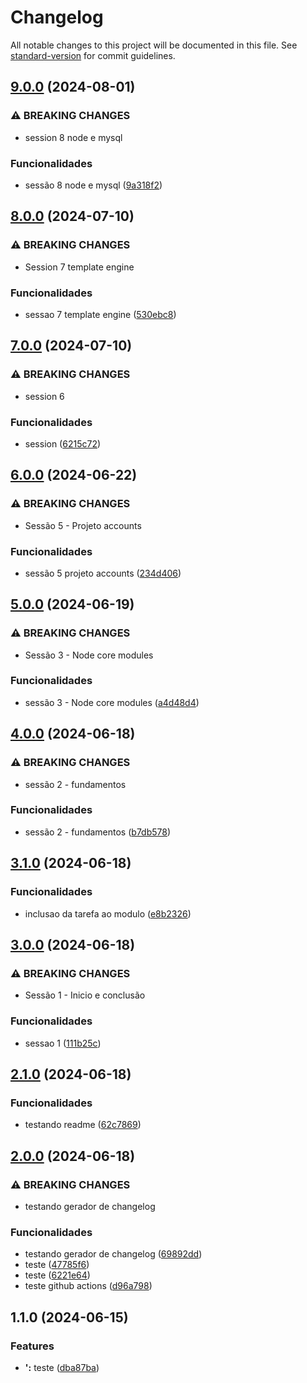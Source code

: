 # Changelog

All notable changes to this project will be documented in this file. See [standard-version](https://github.com/conventional-changelog/standard-version) for commit guidelines.

## [9.0.0](https://github.com/FabianaTavares/nodejs-curso-zero-completo/compare/v8.0.0...v9.0.0) (2024-08-01)


### ⚠ BREAKING CHANGES

* session 8 node e mysql

### Funcionalidades

* sessão 8 node e mysql ([9a318f2](https://github.com/FabianaTavares/nodejs-curso-zero-completo/commit/9a318f2afc9158d626d6e38fd24ccac72010099b))

## [8.0.0](https://github.com/FabianaTavares/nodejs-curso-zero-completo/compare/v7.0.0...v8.0.0) (2024-07-10)


### ⚠ BREAKING CHANGES

* Session 7 template engine

### Funcionalidades

* sessao 7 template engine ([530ebc8](https://github.com/FabianaTavares/nodejs-curso-zero-completo/commit/530ebc89cb1390ac96dbc9dfd76453fdc8092192))

## [7.0.0](https://github.com/FabianaTavares/nodejs-curso-zero-completo/compare/v6.0.0...v7.0.0) (2024-07-10)


### ⚠ BREAKING CHANGES

* session 6

### Funcionalidades

* session ([6215c72](https://github.com/FabianaTavares/nodejs-curso-zero-completo/commit/6215c7278b5b2f6594b5e550674b7067b4e85736))

## [6.0.0](https://github.com/FabianaTavares/nodejs-curso-zero-completo/compare/v5.0.0...v6.0.0) (2024-06-22)


### ⚠ BREAKING CHANGES

* Sessão 5 - Projeto accounts

### Funcionalidades

* sessão 5 projeto accounts ([234d406](https://github.com/FabianaTavares/nodejs-curso-zero-completo/commit/234d4069914988dda0621196a203cf52ba130481))

## [5.0.0](https://github.com/FabianaTavares/nodejs-curso-zero-completo/compare/v4.0.0...v5.0.0) (2024-06-19)


### ⚠ BREAKING CHANGES

* Sessão 3 - Node core modules

### Funcionalidades

* sessão 3 - Node core modules ([a4d48d4](https://github.com/FabianaTavares/nodejs-curso-zero-completo/commit/a4d48d4068e59a36eaf946238348dc7b16b0e2db))

## [4.0.0](https://github.com/FabianaTavares/nodejs-curso-zero-completo/compare/v3.1.0...v4.0.0) (2024-06-18)


### ⚠ BREAKING CHANGES

* sessão 2 - fundamentos

### Funcionalidades

* sessão 2 - fundamentos ([b7db578](https://github.com/FabianaTavares/nodejs-curso-zero-completo/commit/b7db5786cea3e321ec2118cf956500fa112b18c5))

## [3.1.0](https://github.com/FabianaTavares/nodejs-curso-zero-completo/compare/v3.0.0...v3.1.0) (2024-06-18)


### Funcionalidades

* inclusao da tarefa ao modulo ([e8b2326](https://github.com/FabianaTavares/nodejs-curso-zero-completo/commit/e8b23266e0ff8444a31323703f4bfd22dcf9e43a))

## [3.0.0](https://github.com/FabianaTavares/nodejs-curso-zero-completo/compare/v2.1.0...v3.0.0) (2024-06-18)


### ⚠ BREAKING CHANGES

* Sessão 1 - Inicio e conclusão

### Funcionalidades

* sessao 1 ([111b25c](https://github.com/FabianaTavares/nodejs-curso-zero-completo/commit/111b25c234cbb328455962df2d6d4dff874d8384))

## [2.1.0](https://github.com/FabianaTavares/nodejs-curso-zero-completo/compare/v2.0.0...v2.1.0) (2024-06-18)


### Funcionalidades

* testando readme ([62c7869](https://github.com/FabianaTavares/nodejs-curso-zero-completo/commit/62c7869d07b2a1b7d142ddac3cd5ec2d8918b8a6))

## [2.0.0](https://github.com/FabianaTavares/nodejs-curso-zero-completo/compare/v1.1.0...v2.0.0) (2024-06-18)


### ⚠ BREAKING CHANGES

* testando gerador de changelog

### Funcionalidades

* testando gerador de changelog ([69892dd](https://github.com/FabianaTavares/nodejs-curso-zero-completo/commit/69892ddf9145d57efa733e920a4b386f9c03a5cb))
* teste ([47785f6](https://github.com/FabianaTavares/nodejs-curso-zero-completo/commit/47785f67bd7cfe49bb653e027ef065f4762cd806))
* teste ([6221e64](https://github.com/FabianaTavares/nodejs-curso-zero-completo/commit/6221e649ea02ca3206c0fc55bb36d605f2a28543))
* teste github actions ([d96a798](https://github.com/FabianaTavares/nodejs-curso-zero-completo/commit/d96a798d41c7d7b73d8c106b307f3cfbf96f99ad))

## 1.1.0 (2024-06-15)


### Features

* **':** teste ([dba87ba](https://github.com/FabianaTavares/nodejs-curso-zero-completo/commit/dba87ba57eda9502a78eb04d0b702aa24f7320bb))
